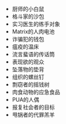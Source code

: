- 厨师的小白鼠
- 格斗家的沙包
- 实习医生的练手对象
- Matrix的人肉电池
- 诈骗犯的钱包
- 瘟疫的温床
- 流言蜚语的传话筒
- 表现欲的观众
- 坠落物的垫背
- 组织的螺丝钉
- 剽窃者的摇钱树
- 肉食动物的应急食品
- PUA的人偶
- 报复社会者的目标
- 甩锅者的代罪羔羊
